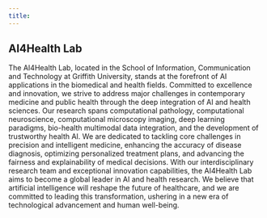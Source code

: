 ```yaml
---
title:  
---
```


## AI4Health Lab

The AI4Health Lab, located in the School of Information, Communication and Technology at Griffith University, stands at
the forefront of AI applications in the biomedical and health fields. Committed to excellence and innovation, we strive
to address major challenges in contemporary medicine and public health through the deep integration of AI and health
sciences. Our research spans computational pathology, computational neuroscience, computational microscopy imaging, deep
learning paradigms, bio-health multimodal data integration, and the development of trustworthy health AI. We are
dedicated to tackling core challenges in precision and intelligent medicine, enhancing the accuracy of disease
diagnosis, optimizing personalized treatment plans, and advancing the fairness and explainability of medical decisions.
With our interdisciplinary research team and exceptional innovation capabilities, the AI4Health Lab aims to become a
global leader in AI and health research. We believe that artificial intelligence will reshape the future of healthcare,
and we are committed to leading this transformation, ushering in a new era of technological advancement and human
well-being.


<div id="p5-sketch"></div>
<script src="https://cdnjs.cloudflare.com/ajax/libs/p5.js/1.4.0/p5.js"></script>
<script>
let img; // 声明一个变量来存储图片
let sections = [];
let cx, cy, r1x, r1y, r2x, r2y, canvas;
let hoveredIndex = -1;
let w_width,w_height;

function preload() {
// 预加载图片
img = loadImage('img/logo.png'); // 替换为你的图片路径
}

function setup() {
w_width = windowWidth>1000 ? 1000 : windowWidth*0.8;
w_height = windowHeight>600 ? 600 : windowHeight*0.8;
canvas = createCanvas(w_width, w_height); // Adjust the canvas size
canvas.parent('p5-sketch');
//centerCanvas();
angleMode(DEGREES); // 使用度数为单位的角度
textAlign(CENTER, CENTER);
// noLoop(); // 只在需要时重绘
updateCenterAndRadii(); // 更新中心点和半径

cx = width / 2;
cy = height / 2;
r1x = 130; // 内椭圆的x轴半径
r1y = 70; // 内椭圆的y轴半径
r2x = 380; // 外椭圆的x轴半径
r2y = 220; // 外椭圆的y轴半径

sections = [
{ label: "Deep learning paradigms", color: '#C0504D', start: 0, end: 50, url: "../c_paradigms" },
{ label: "Multimodal data integration", color: '#8064A2', start: 50, end: 130, url: "../c_multimodal" },
{ label: "Trustworthy AI for healthcare", color: '#F79646', start: 130, end: 180, url: "../c_trustAI" },
{ label: "Computational microscopy", color: '#9BBB59', start: 180, end: 230, url: "../c_micro" },
{ label: "Computational histopathology", color: '#5A9BD3', start: 230, end: 310, url: "../c_hist" },
{ label: "Computational neuroscience", color: '#4BACC6', start: 310, end: 360, url: "../c_neru" },
];

setInterval(function() {
mouseMoved();
}, 100);

}

function draw() {
clear();
translate(0, -35);
for (let i = 0; i < sections.length; i++) {
let isHovered = (i === hoveredIndex);
let scaleFactor = isHovered ? 1.2 : 1.0;
let adjustedR2x = r2x * scaleFactor;
let adjustedR2y = r2y * scaleFactor;
textSize(17 * scaleFactor);
fill(sections[i].color);
arc(cx, cy, adjustedR2x * 2, adjustedR2y * 2, sections[i].start, sections[i].end, PIE);
fill(0);
let angle = (sections[i].start + sections[i].end) / 2;
let x = cx + adjustedR2x * 0.7 * cos(angle);
let y = cy + adjustedR2y * 0.7 * sin(angle);
text(sections[i].label, x, y);
}

//background(255);
  fill('#4472C4');
  ellipse(cx, cy, r1x * 2, r1y * 2);

  // 计算椭圆尺寸的80%
  let newWidth = r1x * 2 * 0.8;
  let newHeight = r1y * 2 * 0.8;

  // 调整图像大小以保持原始宽高比例，并匹配椭圆的80%大小
  let imgAspectRatio = img.width / img.height;
  let targetWidth, targetHeight;
  if (imgAspectRatio > (newWidth / newHeight)) {
    // 图像的宽高比大于目标宽高比，以宽度为基准进行缩放
    targetWidth = newWidth;
    targetHeight = newWidth / imgAspectRatio;
  } else {
    // 图像的宽高比小于或等于目标宽高比，以高度为基准进行缩放
    targetWidth = newHeight * imgAspectRatio;
    targetHeight = newHeight;
  }

  // 在绘制图像前调整图像大小
  img.resize(targetWidth, targetHeight);
  
  // 绘制图像
  imageMode(CENTER);
  image(img, cx, cy);

//textSize(20);
//text("AI4Health", cx, cy);
}

function mouseMoved() {
updateHoveredSection();
}

function mousePressed() {
if (hoveredIndex !== -1) {
window.open(sections[hoveredIndex].url);

}

}

function updateHoveredSection(){

let dx = mouseX - cx;
let dy = mouseY - cy;

// 计算相对中心的角度（以度为单位）
let angle = atan2(dy, dx); // 弧度转度
if (angle < 0) angle += 360;

// 归一化鼠标位置距离（用于椭圆）
let factor_inner = sqrt((dx * dx) / (r2x * r2x) + (dy * dy) / (r2y * r2y));

let factor_outer = sqrt((dx * dx) / (r1x * r1x) + (dy * dy) / (r1y * r1y));

hoveredIndex = -1; // 默认没有悬停在任何部分

// 如果鼠标在外椭圆内且不在内椭圆内，检查悬停部分
if (factor_inner <= 1 && factor_outer >1) {
for (let i = 0; i < sections.length; i++) {
if (angle >= sections[i].start && angle < sections[i].end) {
hoveredIndex = i; // 更新悬停索引
break;
}
}
}
}

function windowResized() {
w_width = windowWidth>1000 ? 1000 : windowWidth*0.8;
w_height = windowHeight>600 ? 600 : windowHeight*0.8;

resizeCanvas(w_width, w_height); // 调整画布大小
//centerCanvas();
updateCenterAndRadii(); // 更新中心点和半径

}

function centerCanvas() {
var x = (windowWidth - width) / 2;
var y = (windowHeight - height) / 2;
canvas.position(x, y);
}

function updateCenterAndRadii() {
cx = width / 2;
cy = height / 2;
r1x = width * 0.15; // 根据页面宽度动态设置内椭圆的x轴半径
r1y = height * 0.1; // 根据页面高度动态设置内椭圆的y轴半径
r2x = width * 0.35; // 根据页面宽度动态设置外椭圆的x轴半径
r2y = height * 0.3; // 根据页面高度动态设置外椭圆的y轴半径
}

</script>

